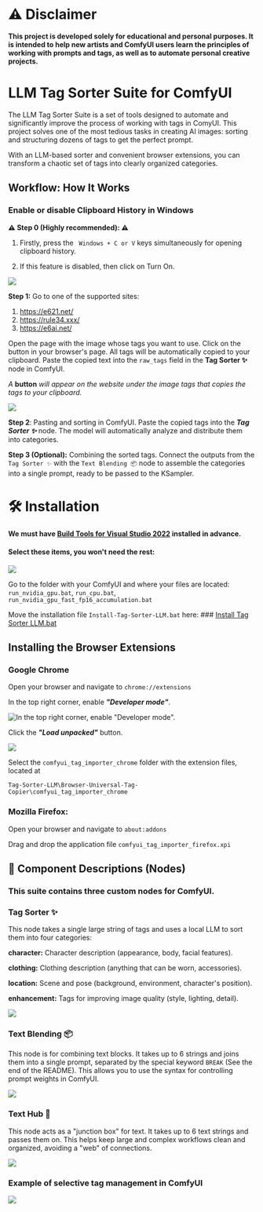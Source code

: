 # ⚠️ Disclaimer
**This project is developed solely for educational and personal purposes. It is intended to help new artists and ComfyUI users learn the principles of working with prompts and tags, as well as to automate personal creative projects.**

# LLM Tag Sorter Suite for ComfyUI
The LLM Tag Sorter Suite is a set of tools designed to automate and significantly improve the process of working with tags in ComyUI. This project solves one of the most tedious tasks in creating AI images: sorting and structuring dozens of tags to get the perfect prompt.

With an LLM-based sorter and convenient browser extensions, you can transform a chaotic set of tags into clearly organized categories.

## Workflow: How It Works

### **Enable or disable Clipboard History in Windows**

**⚠️ Step 0 (Highly recommended): ⚠️**

1. Firstly, press the ` Windows + C or V` keys simultaneously for opening clipboard history.

2. If this feature is disabled, then click on Turn On.

![](images_rep/enable-clipboard-history-W11.png)

**Step 1:** Go to one of the supported sites:

1. https://e621.net/
2. https://rule34.xxx/
3. https://e6ai.net/

Open the page with the image whose tags you want to use. Click on the button in your browser's page. All tags will be automatically copied to your clipboard. Paste the copied text into the `raw_tags` field in the **Tag Sorter ✨** node in ComfyUI.

*A* **button** *will appear on the website under the image tags that copies the tags to your clipboard.*

![](images_rep/site_button.png)



**Step 2**: Pasting and sorting in ComfyUI. Paste the copied tags into the ***Tag Sorter ✨*** node. The model will automatically analyze and distribute them into categories.

**Step 3 (Optional):** Combining the sorted tags. Connect the outputs from the `Tag Sorter ✨` with the `Text Blending 📦` node to assemble the categories into a single prompt, ready to be passed to the KSampler.

# 🛠️ Installation

#### We must have [Build Tools for Visual Studio 2022](https://aka.ms/vs/17/release/vs_BuildTools.exe) installed in advance. 

#### Select these items, you won't need the rest:

![](images_rep/Build_Tools_for_Visual_Studio_2022.png)

Go to the folder with your ComfyUI and where your files are located: `run_nvidia_gpu.bat`, `run_cpu.bat`, `run_nvidia_gpu_fast_fp16_accumulation.bat`

Move the installation file `Install-Tag-Sorter-LLM.bat` here: ### [Install Tag Sorter LLM.bat](https://github.com/FruityAnon/Tag-Sorter-LLM/releases/download/v1.0/Install-Tag-Sorter-LLM.bat)

## Installing the Browser Extensions

### **Google Chrome**
Open your browser and navigate to `chrome://extensions`

In the top right corner, enable ***"Developer mode"***.

![In the top right corner, enable ***"Developer mode"***.](images_rep/chorme_developer_mode.png)

Click the ***"Load unpacked"*** button.

![](images_rep/chrome_Load_Unpacked.png)

Select the `comfyui_tag_importer_chrome` folder with the extension files, located at 
```
Tag-Sorter-LLM\Browser-Universal-Tag-Copier\comfyui_tag_importer_chrome
```

### **Mozilla Firefox:**

Open your browser and navigate to `about:addons`

Drag and drop the application file `comfyui_tag_importer_firefox.xpi`

## 📖 Component Descriptions (Nodes)
### This suite contains three custom nodes for ComfyUI.

### Tag Sorter ✨

This node takes a single large string of tags and uses a local LLM to sort them into four categories:

**character:** Character description (appearance, body, facial features).

**clothing:** Clothing description (anything that can be worn, accessories).

**location:** Scene and pose (background, environment, character's position).

**enhancement:** Tags for improving image quality (style, lighting, detail).

![](images_rep/node_tagSorter.png)

### Text Blending 📦

This node is for combining text blocks. It takes up to 6 strings and joins them into a single prompt, separated by the special keyword `BREAK` (See the end of the README). This allows you to use the syntax for controlling prompt weights in ComfyUI.

![](images_rep/node_textBlending.png)

### Text Hub 📝

This node acts as a "junction box" for text. It takes up to 6 text strings and passes them on. This helps keep large and complex workflows clean and organized, avoiding a "web" of connections.

![](images_rep/node_textHub.png)

### Example of selective tag management in ComfyUI

![](images_rep/preview_node_textHub_textBlending.png)
